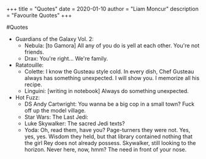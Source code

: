 +++
title = "Quotes"
date = 2020-01-10
author = "Liam Moncur"
description = "Favourite Quotes"
+++

#Quotes

* Guardians of the Galaxy Vol. 2:
  * Nebula: [to Gamora] All any of you do is yell at each other. You're not friends.
  * Drax: You're right... We're family.
* Ratatouille:
  * Colette: I know the Gusteau style cold. In every dish, Chef Gusteau always has something unexpected. I will show you. I memorize all his recipe.
  * Linguini: [writing in notebook] Always do something unexpected.
* Hot Fuzz:
  * DS Andy Cartwright: You wanna be a big cop in a small town? Fuck off up the model village.
  * Star Wars: The Last Jedi:
  * Luke Skywalker: The sacred Jedi texts?
  * Yoda: Oh, read them, have you? Page-turners they were not. Yes, yes, yes. Wisdom they held, but that library contained nothing that the girl Rey does not already possess. Skywalker, still looking to the horizon. Never here, now, hmm? The need in front of your nose.

